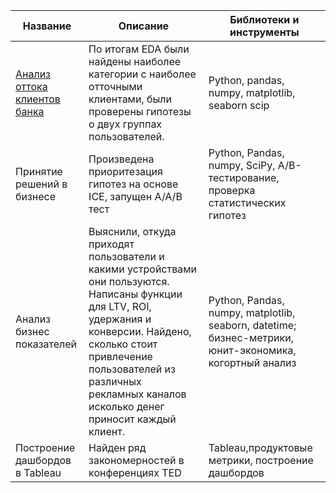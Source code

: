 
| Название  | Описание | Библиотеки и инструменты |
| ------------- | ------------- |------------- |
|  [Анализ оттока клиентов банка](https://github.com/GolDenSense/Yandex-Practicum/tree/main/%D0%9F%D1%80%D0%BE%D0%B5%D0%BA%D1%82%20%D0%90%D0%BD%D0%B0%D0%BB%D0%B8%D0%B7%20%D0%B1%D0%B8%D0%B7%D0%BD%D0%B5%D1%81%20%D0%BF%D0%BE%D0%BA%D0%B0%D0%B7%D0%B0%D1%82%D0%B5%D0%BB%D0%B5%D0%B9)  | По итогам EDA были найдены наиболее категории с наиболее отточными клиентами, были проверены гипотезы о двух группах пользователей. | Python, pandas, numpy,  matplotlib, seaborn scip|
| Принятие решений в бизнесе  | Произведена приоритезация гипотез на основе ICE, запущен А/А/В тест  | Python, Pandas, numpy, SciPy, A/B-тестирование, проверка статистических гипотез |
| Анализ бизнес показателей  |  Выяснили, откуда приходят пользователи и какими устройствами они пользуются. Написаны функции для LTV, ROI, удержания и конверсии. Найдено, сколько стоит привлечение пользователей из различных рекламных каналов исколько денег приносит каждый клиент.  | Python, Pandas, numpy, matplotlib, seaborn, datetime; бизнес-метрики, юнит-экономика, когортный анализ |
| Построение дашбордов в Tableau  | Найден ряд закономерностей в конференциях TED  | Tableau,продуктовые метрики, построение дашбордов |
